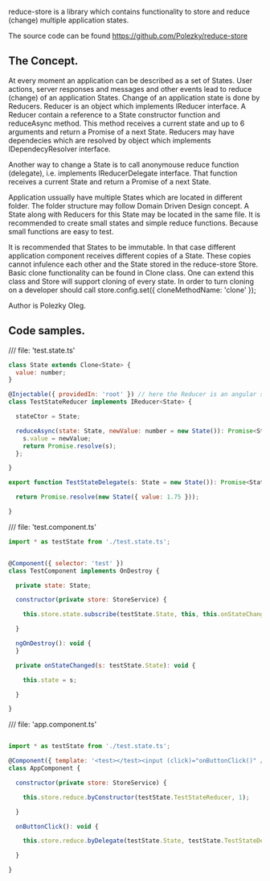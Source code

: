 reduce-store is a library which contains functionality to store and reduce (change) multiple application states.

The source code can be found https://github.com/Polezky/reduce-store

The Concept.
-
At every moment an application can be described as a set of States.
User actions, server responses and messages and other events lead to reduce (change) of an application States.
Change of an application state is done by Reducers. Reducer is an object which implements IReducer interface. 
A Reducer contain a reference to a State constructor function and reduceAsync method. This method receives 
a current state and up to 6 arguments and return a Promise of a next State. Reducers may have dependecies which are
resolved by object which implements IDependecyResolver interface.

Another way to change a State is to call anonymouse reduce function (delegate), i.e. implements IReducerDelegate interface.
That function receives a current State and return a Promise of a next State.


Application ussually have multiple States which are located in different folder. The folder structure may follow Domain Driven Design concept.
A State along with Reducers for this State may be located in the same file. It is recommended to create small states and simple reduce functions.
Because small functions are easy to test.

It is recommended that States to be immutable. In that case different application component receives different copies of a State.
These copies cannot infulence each other and the State stored in the reduce-store Store.
Basic clone functionality can be found in Clone class. One can extend this class and Store will support cloning of every state.
In order to turn cloning on a developer should call 
store.config.set({ cloneMethodName: 'clone' });

Author is Polezky Oleg.

Code samples.
-

/// file: 'test.state.ts'
```js
class State extends Clone<State> {
  value: number;
}

@Injectable({ providedIn: 'root' }) // here the Reducer is an angular service
class TestStateReducer implements IReducer<State> {

  stateCtor = State;

  reduceAsync(state: State, newValue: number = new State()): Promise<State> {
    s.value = newValue;
    return Promise.resolve(s);
  };

}

export function TestStateDelegate(s: State = new State()): Promise<State> {

  return Promise.resolve(new State({ value: 1.75 }));

} 

```

/// file: 'test.component.ts'

```js
import * as testState from './test.state.ts';


@Component({ selector: 'test' })
class TestComponent implements OnDestroy {

  private state: State;

  constructor(private store: StoreService) {

    this.store.state.subscribe(testState.State, this, this.onStateChanged);

  }

  ngOnDestroy(): void {
  }

  private onStateChanged(s: testState.State): void {

    this.state = s;

  }

}

```


/// file: 'app.component.ts'

```js

import * as testState from './test.state.ts';

@Component({ template: '<test></test><input (click)="onButtonClick()" />' })
class AppComponent {

  constructor(private store: StoreService) {

    this.store.reduce.byConstructor(testState.TestStateReducer, 1);

  }

  onButtonClick(): void {

    this.store.reduce.byDelegate(testState.State, testState.TestStateDelegate);

  }

}

```

